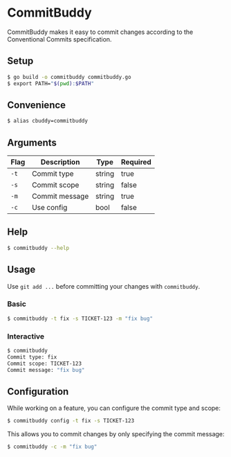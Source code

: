 # CommitBuddy

CommitBuddy makes it easy to commit changes according to the Conventional Commits specification.

## Setup

```bash
$ go build -o commitbuddy commitbuddy.go
$ export PATH="$(pwd):$PATH"
```

## Convenience

```bash
$ alias cbuddy=commitbuddy
```

## Arguments

Flag | Description    | Type   | Required
-----|----------------|--------|---------
`-t` | Commit type    | string | true
`-s` | Commit scope   | string | false
`-m` | Commit message | string | true
`-c` | Use config     | bool   | false

## Help

```bash
$ commitbuddy --help
```

## Usage

Use `git add ...` before committing your changes with `commitbuddy`.

### Basic

```bash
$ commitbuddy -t fix -s TICKET-123 -m "fix bug"
```

### Interactive

```bash
$ commitbuddy
Commit type: fix
Commit scope: TICKET-123
Commit message: "fix bug"
```

## Configuration

While working on a feature, you can configure the commit type and scope:

```bash
$ commitbuddy config -t fix -s TICKET-123
```

This allows you to commit changes by only specifying the commit message:

```bash
$ commitbuddy -c -m "fix bug"
```

